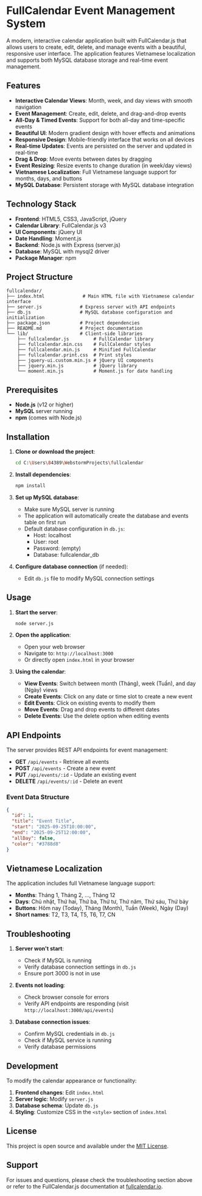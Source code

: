 # FullCalendar Event Management System

A modern, interactive calendar application built with FullCalendar.js that allows users to create, edit, delete, and manage events with a beautiful, responsive user interface. The application features Vietnamese localization and supports both MySQL database storage and real-time event management.

## Features

- **Interactive Calendar Views**: Month, week, and day views with smooth navigation
- **Event Management**: Create, edit, delete, and drag-and-drop events
- **All-Day & Timed Events**: Support for both all-day and time-specific events
- **Beautiful UI**: Modern gradient design with hover effects and animations
- **Responsive Design**: Mobile-friendly interface that works on all devices
- **Real-time Updates**: Events are persisted on the server and updated in real-time
- **Drag & Drop**: Move events between dates by dragging
- **Event Resizing**: Resize events to change duration (in week/day views)
- **Vietnamese Localization**: Full Vietnamese language support for months, days, and buttons
- **MySQL Database**: Persistent storage with MySQL database integration

## Technology Stack

- **Frontend**: HTML5, CSS3, JavaScript, jQuery
- **Calendar Library**: FullCalendar.js v3
- **UI Components**: jQuery UI
- **Date Handling**: Moment.js
- **Backend**: Node.js with Express (server.js)
- **Database**: MySQL with mysql2 driver
- **Package Manager**: npm

## Project Structure

```
fullcalendar/
├── index.html              # Main HTML file with Vietnamese calendar interface
├── server.js              # Express server with API endpoints
├── db.js                  # MySQL database configuration and initialization
├── package.json           # Project dependencies
├── README.md              # Project documentation
└── lib/                   # Client-side libraries
    ├── fullcalendar.js         # FullCalendar library
    ├── fullcalendar.min.css    # FullCalendar styles
    ├── fullcalendar.min.js     # Minified FullCalendar
    ├── fullcalendar.print.css  # Print styles
    ├── jquery-ui.custom.min.js # jQuery UI components
    ├── jquery.min.js           # jQuery library
    └── moment.min.js           # Moment.js for date handling
```

## Prerequisites

- **Node.js** (v12 or higher)
- **MySQL** server running
- **npm** (comes with Node.js)

## Installation

1. **Clone or download the project**:
   ```bash
   cd C:\Users\84389\WebstormProjects\fullcalendar
   ```

2. **Install dependencies**:
   ```bash
   npm install
   ```

3. **Set up MySQL database**:
   - Make sure MySQL server is running
   - The application will automatically create the database and events table on first run
   - Default database configuration in `db.js`:
     - Host: localhost
     - User: root
     - Password: (empty)
     - Database: fullcalendar_db

4. **Configure database connection** (if needed):
   - Edit `db.js` file to modify MySQL connection settings

## Usage

1. **Start the server**:
   ```bash
   node server.js
   ```

2. **Open the application**:
   - Open your web browser
   - Navigate to: `http://localhost:3000`
   - Or directly open `index.html` in your browser

3. **Using the calendar**:
   - **View Events**: Switch between month (Tháng), week (Tuần), and day (Ngày) views
   - **Create Events**: Click on any date or time slot to create a new event
   - **Edit Events**: Click on existing events to modify them
   - **Move Events**: Drag and drop events to different dates
   - **Delete Events**: Use the delete option when editing events

## API Endpoints

The server provides REST API endpoints for event management:

- **GET** `/api/events` - Retrieve all events
- **POST** `/api/events` - Create a new event
- **PUT** `/api/events/:id` - Update an existing event
- **DELETE** `/api/events/:id` - Delete an event

### Event Data Structure

```json
{
  "id": 1,
  "title": "Event Title",
  "start": "2025-09-25T10:00:00",
  "end": "2025-09-25T12:00:00",
  "allDay": false,
  "color": "#3788d8"
}
```

## Vietnamese Localization

The application includes full Vietnamese language support:

- **Months**: Tháng 1, Tháng 2, ..., Tháng 12
- **Days**: Chủ nhật, Thứ hai, Thứ ba, Thứ tư, Thứ năm, Thứ sáu, Thứ bảy
- **Buttons**: Hôm nay (Today), Tháng (Month), Tuần (Week), Ngày (Day)
- **Short names**: T2, T3, T4, T5, T6, T7, CN

## Troubleshooting

1. **Server won't start**:
   - Check if MySQL is running
   - Verify database connection settings in `db.js`
   - Ensure port 3000 is not in use

2. **Events not loading**:
   - Check browser console for errors
   - Verify API endpoints are responding (visit `http://localhost:3000/api/events`)

3. **Database connection issues**:
   - Confirm MySQL credentials in `db.js`
   - Check if MySQL service is running
   - Verify database permissions

## Development

To modify the calendar appearance or functionality:

1. **Frontend changes**: Edit `index.html`
2. **Server logic**: Modify `server.js`
3. **Database schema**: Update `db.js`
4. **Styling**: Customize CSS in the `<style>` section of `index.html`

## License

This project is open source and available under the [MIT License](LICENSE).

## Support

For issues and questions, please check the troubleshooting section above or refer to the FullCalendar.js documentation at [fullcalendar.io](https://fullcalendar.io/).

